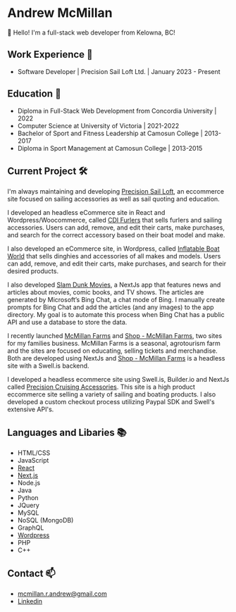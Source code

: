 # Andrew McMillan

👋 Hello! I'm a full-stack web developer from Kelowna, BC!

## Work Experience :office:

* Software Developer | Precision Sail Loft Ltd. | January 2023 - Present

## Education :school:

* Diploma in Full-Stack Web Development from Concordia University | 2022
* Computer Science at University of Victoria | 2021-2022
* Bachelor of Sport and Fitness Leadership at Camosun College | 2013-2017
* Diploma in Sport Management at Camosun College | 2013-2015

## Current Project 	:hammer_and_wrench:

I'm always maintaining and developing [Precision Sail Loft](https://www.precisionsailloft.com/), an eccommerce site focused on sailing accessories as well as sail quoting and education.

I developed an headless eCommerce site in React and Wordpress/Woocommerce, called [CDI Furlers](https://cdifurlers.com/) that sells furlers and sailing accessories. Users can add, remove, and edit their carts, make purchases, and search for the correct accessory based on their boat model and make.

I also developed an eCommerce site, in Wordpress, called [Inflatable Boat World](https://inflatableboatworld.com/) that sells dinghies and accessories of all makes and models. Users can add, remove, and edit their carts, make purchases, and search for their desired products.

I also developed [Slam Dunk Movies](https://www.slamdunkmovies.com/), a NextJs app that features news and articles about movies, comic books, and TV shows. The articles are generated by Microsoft’s Bing Chat, a chat mode of Bing. I manually create prompts for Bing Chat and add the articles (and any images) to the app directory. My goal is to automate this process when Bing Chat has a public API and use a database to store the data.

I recently launched [McMillan Farms](https://mcmillanfarms.ca) and [Shop - McMillan Farms](https://shop.mcmillanfarms.ca), two sites for my families business. McMillan Farms is a seasonal, agrotourism farm and the sites are focused on educating, selling tickets and merchandise.  Both are developed using NextJs and [Shop - McMillan Farms](https://shop.mcmillanfarms.ca) is a headless site with a Swell.is backend.

I developed a headless ecommerce site using Swell.is, Builder.io and NextJs called [Precision Cruising Accessories](https://www.precisioncruisingaccessories.com/).  This site is a high product eccommerce site selling a variety of sailing and boating products.  I also developed a custom checkout process utilizing Paypal SDK and Swell's extensive API's.

## Languages and Libaries :books:


* HTML/CSS
* JavaScript
* [React](https://cdifurlers.com/)
* [Next.js](https://mcmillanfarms.ca)
* Node.js
* Java
* Python
* JQuery
* MySQL
* NoSQL (MongoDB)
* GraphQL
* [Wordpress](https://www.precisionsailloft.com)
* PHP
* C++

## Contact 📫

* [mcmillan.r.andrew@gmail.com](mailto:mcmillan.r.andrew@gmail.com)
* [Linkedin](linkedin.com/in/andrewrmcmillan/)
